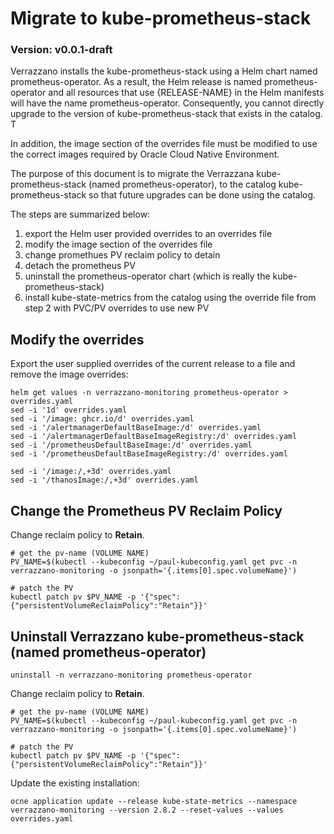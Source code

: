 # Migrate to kube-prometheus-stack

### Version: v0.0.1-draft

Verrazzano installs the kube-prometheus-stack using a Helm chart named prometheus-operator.  As a result,
the Helm release is named prometheus-operator and all resources that use {RELEASE-NAME} in the Helm
manifests will have the name prometheus-operator. Consequently, you cannot directly upgrade to the 
version of kube-prometheus-stack that exists in the catalog.  T

In addition, the image section of the overrides file must be modified to use the correct images required
by Oracle Cloud Native Environment.

The purpose of this document is to migrate the Verrazzana kube-prometheus-stack (named prometheus-operator), 
to the catalog kube-prometheus-stack so that future upgrades can be done using the catalog.  

The steps are summarized below:
1. export the Helm user provided overrides to an overrides file
2. modify the image section of the overrides file
3. change promethues PV reclaim policy to detain
4. detach the prometheus PV
5. uninstall the prometheus-operator chart (which is really the kube-prometheus-stack)
6. install kube-state-metrics from the catalog using the override file from step 2 with PVC/PV overrides to use new PV

## Modify the overrides

Export the user supplied overrides of the current release to a file and remove the image overrides:
```text
helm get values -n verrazzano-monitoring prometheus-operator > overrides.yaml
sed -i '1d' overrides.yaml
sed -i '/image: ghcr.io/d' overrides.yaml
sed -i '/alertmanagerDefaultBaseImage:/d' overrides.yaml
sed -i '/alertmanagerDefaultBaseImageRegistry:/d' overrides.yaml
sed -i '/prometheusDefaultBaseImage:/d' overrides.yaml
sed -i '/prometheusDefaultBaseImageRegistry:/d' overrides.yaml

sed -i '/image:/,+3d' overrides.yaml
sed -i '/thanosImage:/,+3d' overrides.yaml
```
## Change the Prometheus PV Reclaim Policy

Change reclaim policy to **Retain**.  
```text
# get the pv-name (VOLUME NAME)
PV_NAME=$(kubectl --kubeconfig ~/paul-kubeconfig.yaml get pvc -n verrazzano-monitoring -o jsonpath='{.items[0].spec.volumeName}')
 
# patch the PV 
kubectl patch pv $PV_NAME -p '{"spec":{"persistentVolumeReclaimPolicy":"Retain"}}'
```

## Uninstall Verrazzano kube-prometheus-stack (named prometheus-operator)
```text
uninstall -n verrazzano-monitoring prometheus-operator  
```

Change reclaim policy to **Retain**.
```text
# get the pv-name (VOLUME NAME)
PV_NAME=$(kubectl --kubeconfig ~/paul-kubeconfig.yaml get pvc -n verrazzano-monitoring -o jsonpath='{.items[0].spec.volumeName}')
 
# patch the PV 
kubectl patch pv $PV_NAME -p '{"spec":{"persistentVolumeReclaimPolicy":"Retain"}}'
```

Update the existing installation:
```text
ocne application update --release kube-state-metrics --namespace verrazzano-monitoring --version 2.8.2 --reset-values --values overrides.yaml
```
